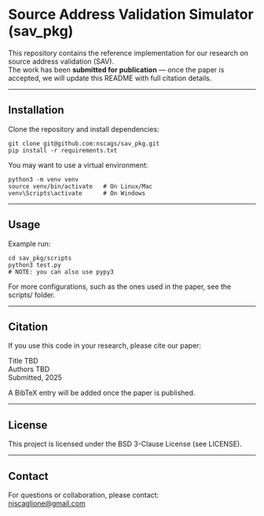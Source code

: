# Source Address Validation Simulator (sav_pkg)

This repository contains the reference implementation for our research on source address validation (SAV).  
The work has been **submitted for publication** — once the paper is accepted, we will update this README with full citation details.

---

## Installation

Clone the repository and install dependencies:

```
git clone git@github.com:nscags/sav_pkg.git
pip install -r requirements.txt
```
You may want to use a virtual environment:
```
python3 -m venv venv
source venv/bin/activate   # On Linux/Mac
venv\Scripts\activate      # On Windows
```
---

## Usage

Example run:
```
cd sav_pkg/scripts
python3 test.py
# NOTE: you can also use pypy3
```
For more configurations, such as the ones used in the paper, see the scripts/ folder.

---

## Citation

If you use this code in your research, please cite our paper:

Title TBD  
Authors TBD  
Submitted, 2025

A BibTeX entry will be added once the paper is published.

---

## License

This project is licensed under the BSD 3-Clause License (see LICENSE).

---

## Contact

For questions or collaboration, please contact:  
njscaglione@gmail.com